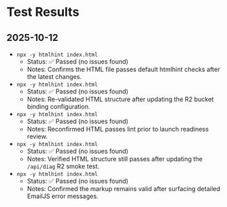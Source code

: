 # Test Results

## 2025-10-12
- `npx -y htmlhint index.html`
  - Status: ✅ Passed (no issues found)
  - Notes: Confirms the HTML file passes default htmlhint checks after the latest changes.
- `npx -y htmlhint index.html`
  - Status: ✅ Passed (no issues found)
  - Notes: Re-validated HTML structure after updating the R2 bucket binding configuration.
- `npx -y htmlhint index.html`
  - Status: ✅ Passed (no issues found)
  - Notes: Reconfirmed HTML passes lint prior to launch readiness review.
- `npx -y htmlhint index.html`
  - Status: ✅ Passed (no issues found)
  - Notes: Verified HTML structure still passes after updating the `/api/diag` R2 smoke test.
- `npx -y htmlhint index.html`
  - Status: ✅ Passed (no issues found)
  - Notes: Confirmed the markup remains valid after surfacing detailed EmailJS error messages.
